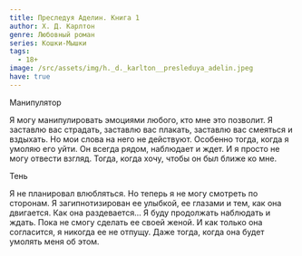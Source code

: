 ```yaml
---
title: Преследуя Аделин. Книга 1
author: Х. Д. Карлтон
genre: Любовный роман
series: Кошки-Мышки
tags:
  - 18+
image: /src/assets/img/h._d._karlton__presleduya_adelin.jpeg
have: true
---
```

Манипулятор 

Я могу манипулировать эмоциями любого, кто мне это позволит. Я заставлю вас страдать, заставлю вас плакать, заставлю вас смеяться и вздыхать. Но мои слова на него не действуют. Особенно тогда, когда я умоляю его уйти. Он всегда рядом, наблюдает и ждет. И я просто не могу отвести взгляд. Тогда, когда хочу, чтобы он был ближе ко мне. 

Тень 

Я не планировал влюбляться. Но теперь я не могу смотреть по сторонам. Я загипнотизирован ее улыбкой, ее глазами и тем, как она двигается. Как она раздевается... Я буду продолжать наблюдать и ждать. Пока не смогу сделать ее своей женой. И как только она согласится, я никогда ее не отпущу. Даже тогда, когда она будет умолять меня об этом.
